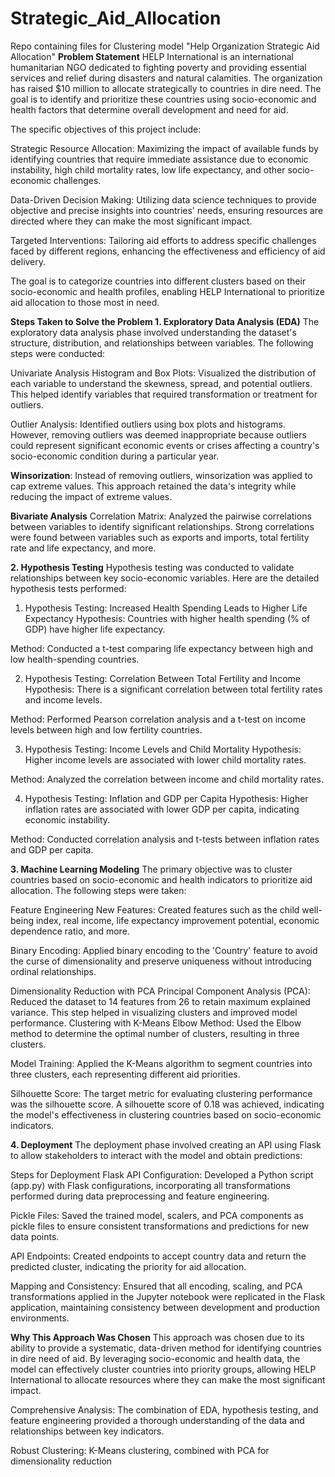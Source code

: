 # Strategic_Aid_Allocation
Repo containing files for Clustering model "Help Organization Strategic Aid Allocation"
**Problem Statement**
HELP International is an international humanitarian NGO dedicated to fighting poverty and providing essential services and relief during disasters and natural calamities. The organization has raised $10 million to allocate strategically to countries in dire need. The goal is to identify and prioritize these countries using socio-economic and health factors that determine overall development and need for aid.

The specific objectives of this project include:

Strategic Resource Allocation: Maximizing the impact of available funds by identifying countries that require immediate assistance due to economic instability, high child mortality rates, low life expectancy, and other socio-economic challenges.

Data-Driven Decision Making: Utilizing data science techniques to provide objective and precise insights into countries' needs, ensuring resources are directed where they can make the most significant impact.

Targeted Interventions: Tailoring aid efforts to address specific challenges faced by different regions, enhancing the effectiveness and efficiency of aid delivery.

The goal is to categorize countries into different clusters based on their socio-economic and health profiles, enabling HELP International to prioritize aid allocation to those most in need.

**Steps Taken to Solve the Problem
**1. Exploratory Data Analysis (EDA)****
The exploratory data analysis phase involved understanding the dataset's structure, distribution, and relationships between variables. The following steps were conducted:

Univariate Analysis
Histogram and Box Plots: Visualized the distribution of each variable to understand the skewness, spread, and potential outliers. This helped identify variables that required transformation or treatment for outliers.

Outlier Analysis: Identified outliers using box plots and histograms. However, removing outliers was deemed inappropriate because outliers could represent significant economic events or crises affecting a country's socio-economic condition during a particular year.

**Winsorization**: Instead of removing outliers, winsorization was applied to cap extreme values. This approach retained the data's integrity while reducing the impact of extreme values.

**Bivariate Analysis**
Correlation Matrix: Analyzed the pairwise correlations between variables to identify significant relationships. Strong correlations were found between variables such as exports and imports, total fertility rate and life expectancy, and more.

**2. Hypothesis Testing**
Hypothesis testing was conducted to validate relationships between key socio-economic variables. Here are the detailed hypothesis tests performed:

1. Hypothesis Testing: Increased Health Spending Leads to Higher Life Expectancy
Hypothesis: Countries with higher health spending (% of GDP) have higher life expectancy.

Method: Conducted a t-test comparing life expectancy between high and low health-spending countries.


2. Hypothesis Testing: Correlation Between Total Fertility and Income
Hypothesis: There is a significant correlation between total fertility rates and income levels.

Method: Performed Pearson correlation analysis and a t-test on income levels between high and low fertility countries.

3. Hypothesis Testing: Income Levels and Child Mortality
Hypothesis: Higher income levels are associated with lower child mortality rates.

Method: Analyzed the correlation between income and child mortality rates.

4. Hypothesis Testing: Inflation and GDP per Capita
Hypothesis: Higher inflation rates are associated with lower GDP per capita, indicating economic instability.

Method: Conducted correlation analysis and t-tests between inflation rates and GDP per capita.


**3. Machine Learning Modeling**
The primary objective was to cluster countries based on socio-economic and health indicators to prioritize aid allocation. The following steps were taken:

Feature Engineering
New Features: Created features such as the child well-being index, real income, life expectancy improvement potential, economic dependence ratio, and more.

Binary Encoding: Applied binary encoding to the 'Country' feature to avoid the curse of dimensionality and preserve uniqueness without introducing ordinal relationships.

Dimensionality Reduction with PCA
Principal Component Analysis (PCA): Reduced the dataset to 14 features from 26 to retain maximum explained variance. This step helped in visualizing clusters and improved model performance.
Clustering with K-Means
Elbow Method: Used the Elbow method to determine the optimal number of clusters, resulting in three clusters.

Model Training: Applied the K-Means algorithm to segment countries into three clusters, each representing different aid priorities.

Silhouette Score: The target metric for evaluating clustering performance was the silhouette score. A silhouette score of 0.18 was achieved, indicating the model's effectiveness in clustering countries based on socio-economic indicators.

**4. Deployment**
The deployment phase involved creating an API using Flask to allow stakeholders to interact with the model and obtain predictions:

Steps for Deployment
Flask API Configuration: Developed a Python script (app.py) with Flask configurations, incorporating all transformations performed during data preprocessing and feature engineering.

Pickle Files: Saved the trained model, scalers, and PCA components as pickle files to ensure consistent transformations and predictions for new data points.

API Endpoints: Created endpoints to accept country data and return the predicted cluster, indicating the priority for aid allocation.

Mapping and Consistency: Ensured that all encoding, scaling, and PCA transformations applied in the Jupyter notebook were replicated in the Flask application, maintaining consistency between development and production environments.

**Why This Approach Was Chosen**
This approach was chosen due to its ability to provide a systematic, data-driven method for identifying countries in dire need of aid. By leveraging socio-economic and health data, the model can effectively cluster countries into priority groups, allowing HELP International to allocate resources where they can make the most significant impact.

Comprehensive Analysis: The combination of EDA, hypothesis testing, and feature engineering provided a thorough understanding of the data and relationships between key indicators.

Robust Clustering: K-Means clustering, combined with PCA for dimensionality reduction
